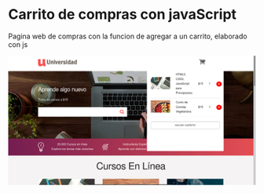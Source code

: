 # Carrito de compras con javaScript
Pagina web de compras con la funcion de agregar a un carrito, elaborado con js

![Screenshot](img/imagen1.png)
